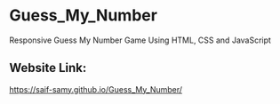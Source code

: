 # Guess_My_Number
Responsive Guess My Number Game Using HTML, CSS and JavaScript

## Website Link:
https://saif-samy.github.io/Guess_My_Number/
